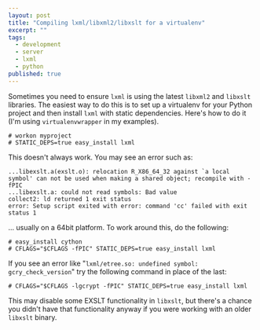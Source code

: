 ```yaml
---
layout: post
title: "Compiling lxml/libxml2/libxslt for a virtualenv"
excerpt: ""
tags:
  - development
  - server
  - lxml
  - python
published: true
---
```


Sometimes you need to ensure `lxml` is using the latest `libxml2` and `libxslt` libraries. The easiest way to do this is to set up a virtualenv for your Python project and then install `lxml` with static dependencies. Here's how to do it (I'm using `virtualenvwrapper` in my examples).

    # workon myproject
    # STATIC_DEPS=true easy_install lxml

This doesn't always work. You may see an error such as:

    ...libexslt.a(exslt.o): relocation R_X86_64_32 against `a local symbol' can not be used when making a shared object; recompile with -fPIC
    ...libexslt.a: could not read symbols: Bad value
    collect2: ld returned 1 exit status
    error: Setup script exited with error: command 'cc' failed with exit status 1

... usually on a 64bit platform. To work around this, do the following:

    # easy_install cython
    # CFLAGS="$CFLAGS -fPIC" STATIC_DEPS=true easy_install lxml

If you see an error like "`lxml/etree.so: undefined symbol: gcry_check_version`" try the following command in place of the last:

    # CFLAGS="$CFLAGS -lgcrypt -fPIC" STATIC_DEPS=true easy_install lxml

This may disable some EXSLT functionality in `libxslt`, but there's a chance you didn't have that functionality anyway if you were working with an older `libxslt` binary.

